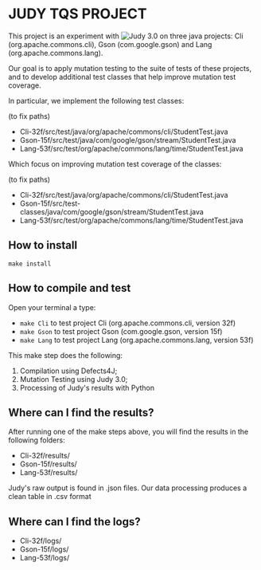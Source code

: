 # JUDY TQS PROJECT
This project is an experiment with ![Judy 3.0](http://mutationtesting.org/) on three java projects: Cli (org.apache.commons.cli), Gson (com.google.gson) and Lang (org.apache.commons.lang).


Our goal is to apply mutation testing to the suite of tests of these projects, and to develop additional test classes that help improve mutation test coverage.

In particular, we implement the following test classes:

(to fix paths)
* Cli-32f/src/test/java/org/apache/commons/cli/StudentTest.java
* Gson-15f/src/test/java/com/google/gson/stream/StudentTest.java
* Lang-53f/src/test/org/apache/commons/lang/time/StudentTest.java

Which focus on improving mutation test coverage of the classes:

(to fix paths)
* Cli-32f/src/test/java/org/apache/commons/cli/StudentTest.java
* Gson-15f/src/test-classes/java/com/google/gson/stream/StudentTest.java
* Lang-53f/src/test/org/apache/commons/lang/time/StudentTest.java

## How to install
``make install``

## How to compile and test

Open your terminal a type:

* ```make Cli```  to test project Cli (org.apache.commons.cli, version 32f)
* ```make Gson``` to test project Gson (com.google.gson, version 15f)
* ```make Lang``` to test project Lang (org.apache.commons.lang, version 53f)

This make step does the following:

1. Compilation using Defects4J;
2. Mutation Testing using Judy 3.0;
3. Processing of Judy's results with Python

## Where can I find the results?

After running one of the make steps above, you will find the results in the following folders:

* Cli-32f/results/
* Gson-15f/results/
* Lang-53f/results/

Judy's raw output is found in .json files. Our data processing produces a clean table in .csv format

## Where can I find the logs?

* Cli-32f/logs/
* Gson-15f/logs/
* Lang-53f/logs/
